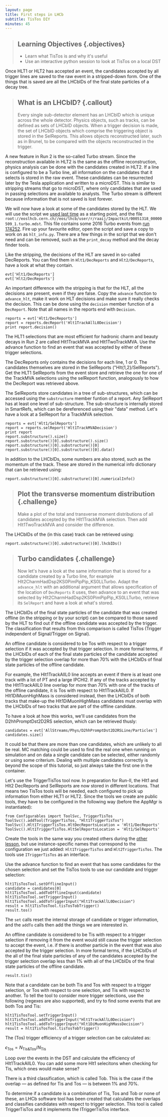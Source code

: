 ```yaml
---
layout: page
title: First steps in LHCb
subtitle: TisTos DIY
minutes: 45
---
```


> ## Learning Objectives {.objectives}
>
> * Learn what TisTos is and why it's useful
> * Use an interactive python session to look at TisTos on a local DST

Once HLT1 or HLT2 has accepted an event, the candidates accepted by all trigger
lines are saved to the raw event in a stripped-down form. One of the things that
is saved are all the LHCbIDs of the final state particles of a decay tree.

> ## What is an LHCbID? {.callout}
> Every single sub-detector element has an LHCbID which is unique across the whole detector.
> Physics objects, such as tracks, can be defined as sets of LHCbID objects.
> When a trigger decision is made, the set of LHCbID objects which comprise the triggering
> object is stored in the SelReports. This allows objects reconstructed later, such as in Brunel,
> to be compared with the objects reconstructed in the trigger.

A new feature in Run 2 is the so-called Turbo stream. Since the reconstruction
available in HLT2 is the same as the offline reconstruction, physics analysis
can be done with the candidates created in HLT2. If a line is configured to be a
Turbo line, all information on the candidates that it selects is stored in the
raw event. These candidates can be resurrected later by the Tesla application and
written to a microDST. This is similar to stripping streams that go to 
microDST, where only candidates that are used in passing selections are 
available to analysts. The Turbo stream is different because information that 
is not saved is lost forever.

We will now have a look at some of the candidates stored by the HLT. We will use the script we
[used last time](http://lhcb.github.io/first-analysis-steps/05-interactive-dst.html)
as a starting point, and the file
`root://eoslhcb.cern.ch//eos/lhcb/user/r/raaij/Impactkit/00051318_00000509_1.turbo.mdst`.
This file contains some 2016 Turbo events from [run 
174252](http://lbrundb.cern.ch/rundb/run/174252/).  Fire up your
favourite editor, open the script and save a copy to work on as
`hlt_info.py`. There are a few things in the script that we don't need and can
be removed, such as the `print_decay` method and the decay finder tools.

Like the stripping, the decisions of the HLT are saved in so-called
DecReports. You can find them in `Hlt1/DecReports` and `Hlt2/DecReports`, have a
look at what they contain.

~~~ {.python}
evt['Hlt1/DecReports']
evt['Hlt2/DecReports']
~~~

An important difference with the stripping is that for the HLT, all the
decisions are present, even if they are false. Copy the `advance` function to
`advance_hlt`, make it work on HLT decisions and make sure it really checks the
decision. This can be done using the `decision` member function of a
`DecReport`. Note that all names in the reports end with `Decision`.

~~~ {.python}
reports = evt['Hlt1/DecReports']
report = reports.decReport('Hlt1TrackAllL0Decision')
print report.decision()
~~~

The HLT1 selections that are most efficient for hadronic charm and beauty decays
in Run 2 are called Hlt1TrackMVA and Hlt1TwoTrackMVA. Use the advance function
to find an event that was accepted by either of these trigger selections.

The DecReports only contains the decisions for each line, 1 or 0. The 
candidates themselves are stored in the
SelReports ("Hlt{1,2}/SelReports"). Get the HLT1 SelReports from the event store
and retrieve the one for one of the TrackMVA selections using the selReport function,
analogously to how the DecReport was retrieved above.

The SelReports store candidates in a tree of sub-structures, which can be
accessed using the `substructure` member funtion of a report. Any SelReport has at
least one level of sub-structure. The sub-structure is internally stored in
SmartRefs, which can be dereferenced using their "data" method. Let's have a look
at a SelReport for a TrackMVA selection.

~~~ {.python}
reports = evt['Hlt1/SelReports']
report = reports.selReport('Hlt1TrackMVADecision')
print report
report.substructure().size()
report.substructure()[0].substructure().size()
report.substructure()[0].substructure()[0]
report.substructure()[0].substructure()[0].data()
~~~

In addition to the LHCbIDs, some numbers are also stored, such as the momentum
of the track. These are stored in the numerical info dictionary that can be
retrieved using:

~~~ {.python}
report.substructure()[0].substructure()[0].numericalInfo()
~~~

> ## Plot the transverse momentum distribution {.challenge}
>
> Make a plot of the total and transverse moment distributions of all candidates
> accepted by the Hlt1TrackMVA selection. Then add Hlt1TwoTrackMVA and
> consider the difference.

The LHCbIDs of the (in this case) track can be retrieved using:

~~~ {.python}
report.substructure()[0].substructure()[0].lhcbIDs()
~~~

> ## Turbo candidates {.challenge}
>
> Now let's have a look at the same information that is stored for a candidate
> created by a Turbo line, for example Hlt2CharmHadDsp2KS0PimPipPip_KS0LLTurbo.
> Adapt the `advance_hlt` with an additional argument that allows specification
> of the location of `DecReports` it uses, then advance to an event that was selected by
> Hlt2CharmHadDsp2KS0PimPipPip_KS0LLTurbo, retrieve its `SelReport` and have a
> look at what's stored.


The LHCbIDs of the final state particles of the candidate that was created
offline (in the stripping or by your script) can be compared to those saved by
the HLT to find out if the offline candidate was accepted by the trigger. The
classification that results from this comparison is called TisTos (Trigger
independent of Signal/Trigger on Signal).

An offline candidate is considered to be Tos with respect to a trigger selection
if it was accepted by that trigger selection. In more formal terms, if the
LHCbIDs of each of the final state particles of the candidate accepted by the
trigger selection overlap for more than 70% with the LHCbIDs of final state
particles of the offline candidate.

For example, the Hlt1TrackAllL0 line accepts an event if there is at least one
track with a lot of PT and a large IPCHI2. If any of the tracks accepted by the
Hlt1TrackAllL0 line overlap for more than 70% with one of the tracks of the
offline candidate, it is Tos with respect to Hlt1TrackAllL0. If
Hlt1DiMuonHighMass is considered instead, then the LHCbIDs of both tracks that
make-up the Hlt1DiMuonHighMass candidates must overlap with the LHCbIDs of two
tracks that are part of the offline candidate.

To have a look at how this works, we'll use candidates from the
D2hhPromptDst2D2RS selection, which can be retrieved thusly:

~~~ {.python}
candidates = evt['AllStreams/Phys/D2hhPromptDst2D2RSLine/Particles']
candidates.size()
~~~

It could be that there are more than one candidates, which are unlikely to all be
real. MC matching could be used to find the real one when running on
simulation and on data a single candidate can be selected, either randomly or
using some criterium. Dealing with multiple candidates correctly is beyond the
scope of this tutorial, so just always take the first one in the container.

Let's use the TriggerTisTos tool now. In preparation for Run-II, the Hlt1 and
Hlt2 DecReports and SelReports are now stored in different locations. That means
two TisTos tools will be needed, each configured to pick up information from
either HLT1 or HLT2. Since the tools we create are public tools, they have to be
configured in the following way (before the AppMgr is instantiated):

~~~ {.python}
from Configurables import ToolSvc, TriggerTisTos
ToolSvc().addTool(TriggerTisTos, "Hlt1TriggerTisTos")
ToolSvc().Hlt1TriggerTisTos.HltDecReportsLocation = 'Hlt1/DecReports'
ToolSvc().Hlt1TriggerTisTos.HltSelReportsLocation = 'Hlt1/SelReports'
~~~

Create the tools in the same way you created others during the
[other lesson](http://lhcb.github.io/first-analysis-steps/05-interactive-dst.html), but use instance-specific names that
correspond to the configuration we just added: `Hlt1TriggerTisTos` and
`Hlt2TriggerTisTos`. The tools use `ITriggerTisTos` as an interface.

Use the advance function to find an event that has some candidates for the
chosen selection and set the TisTos tools to use our candidate and trigger selection:

~~~ {.python}
hlt1TisTosTool.setOfflineInput()
candidate = candidates[0]
hlt1TisTosTool.addToOfflineInput(candidate)
hlt1TisTosTool.setTriggerInput()
hlt1TisTosTool.addToTriggerInput("Hlt1TrackAllL0Decision")
result = hlt1TisTosTool.tisTosTobTrigger()
result.tos()
~~~

The `set` calls reset the internal storage of candidate or trigger information,
and the `addTo` calls then add the things we are interested in.

An offline candidate is considered to be Tis with respect to a trigger selection
if removing it from the event would still cause the trigger selection to accept
the event, i.e. if there is another particle in the event that was also
accepted by the trigger selection. In more formal terms, if the LHCbIDs of the
all of the final state particles of any of the candidates accepted by the
trigger selection overlap less than 1% with all of the LHCbIDs of the final
state particles of the offline candidate.

~~~ {.python}
result.tis()
~~~

Note that a candidate can be both Tis and Tos with respect to a trigger
selection, or Tos with respect to one selection, and Tis with respect to
another. To tell the tool to consider more trigger selections, use the following
(regexes are also supported), and try to find some events that are both Tos and
Tis:

~~~ {.python}
hlt1TisTosTool.setTriggerInput()
hlt1TisTosTool.addToTriggerInput("Hlt1TrackAllL0Decision")
hlt1TisTosTool.addToTriggerInput("Hlt1DiMuonHighMassDecision")
result = hlt1TisTosTool.tisTosTobTrigger()
~~~

The (Tos) trigger efficiency of a trigger selection can be calculated as:

$\epsilon_{\mathrm{Tos}}=N_{\mathrm{Tis}\&\mathrm{Tos}} / {N_{\mathrm{Tis}}}$

Loop over the events in the DST and calculate the efficiency of
Hlt1TrackAllL0. You can add some more Hlt1 selecitons when checking for Tis,
which ones would make sense?

There is a third classification, which is called Tob. This is the case if the
overlap — as defined for Tis and Tos — is between 1% and 70%.

To determine if a candidate is a combination of Tis, Tos and Tob or none of
these, an LHCb software tool has been created that calculates the overlaps and
classifies candidates with respect to trigger selection. This tool is called
TriggerTisTos and it implements the ITriggerTisTos interface.
